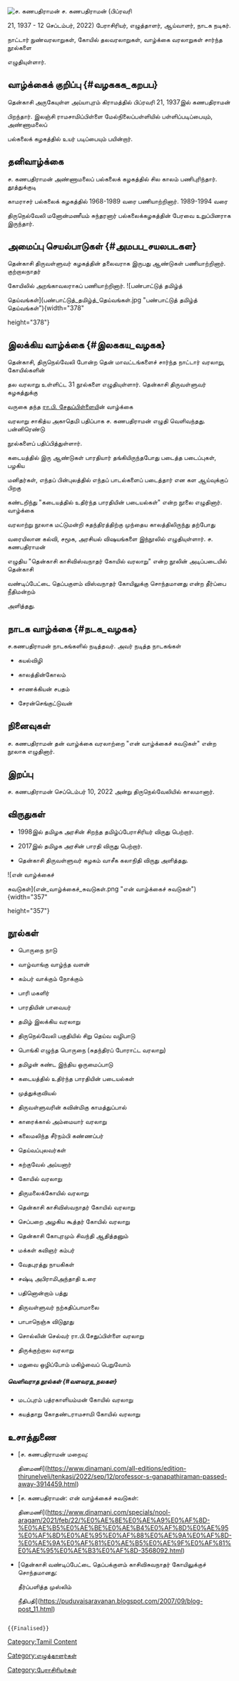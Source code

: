 ![ச. கணபதிராமன்](ச._கணபதிராமன்1.png "ச. கணபதிராமன்") ச. கணபதிராமன் (பிப்ரவரி
21, 1937 - 12 செப்டம்பர், 2022) பேராசிரியர், எழுத்தாளர், ஆய்வாளர், நாடக நடிகர்.
நாட்டார் நுண்வரலாறுகள், கோயில் தலவரலாறுகள், வாழ்க்கை வரலாறுகள் சார்ந்த நூல்களை
எழுதியுள்ளார்.

## வாழ்க்கைக் குறிப்பு {#வழககக_கறபப}

தென்காசி அருகேயுள்ள அய்யாபுரம் கிராமத்தில் பிப்ரவரி 21, 1937இல் கணபதிராமன்
பிறந்தார். இலஞ்சி ராமசாமிப்பிள்ளை மேல்நிலைப்பள்ளியில் பள்ளிப்படிப்பையும், அண்ணாமலைப்
பல்கலைக் கழகத்தில் உயர் படிப்பையும் பயின்றார்.

## தனிவாழ்க்கை

ச. கணபதிராமன் அண்ணாமலைப் பல்கலைக் கழகத்தில் சில காலம் பணிபுரிந்தார். தூத்துக்குடி
காமராசர் பல்கலைக் கழகத்தில் 1968-1989 வரை பணியாற்றினார். 1989-1994 வரை
திருநெல்வேலி மனோன்மணீயம் சுந்தரனார் பல்கலைக்கழகத்தின் பேரவை உறுப்பினராக இருந்தார்.

## அமைப்பு செயல்பாடுகள் {#அமபப_சயலபடகள}

தென்காசி திருவள்ளுவர் கழகத்தின் தலைவராக இருபது ஆண்டுகள் பணியாற்றினார். குற்றாலநாதர்
கோயிலில் அறங்காவலராகப் பணியாற்றினார். ![பண்பாட்டுத் தமிழ்த்
தெய்வங்கள்](பண்பாட்டுத்_தமிழ்த்_தெய்வங்கள்.jpg "பண்பாட்டுத் தமிழ்த் தெய்வங்கள்"){width="378"
height="378"}

## இலக்கிய வாழ்க்கை {#இலககய_வழகக}

தென்காசி, திருநெல்வேலி போன்ற தென் மாவட்டங்களைச் சார்ந்த நாட்டார் வரலாறு, கோயில்களின்
தல வரலாறு உள்ளிட்ட 31 நூல்களை எழுதியுள்ளார். தென்காசி திருவள்ளுவர் கழகத்துக்கு
வருகை தந்த [ரா.பி. சேதுப்பிள்ளைய](ரா.பி._சேதுப்பிள்ளை "wikilink")ின் வாழ்க்கை
வரலாறு சாகித்ய அகாதெமி பதிப்பாக ச. கணபதிராமன் எழுதி வெளிவந்தது. பன்னிரெண்டு
நூல்களைப் பதிப்பித்துள்ளார்.

கடையத்தில் இரு ஆண்டுகள் பாரதியார் தங்கியிருந்தபோது படைத்த படைப்புகள், பழகிய
மனிதர்கள், எந்தப் பின்புலத்தில் எந்தப் பாடல்களைப் படைத்தார் என கள ஆய்வுக்குப் பிறகு
கண்டறிந்து "கடையத்தில் உதிர்ந்த பாரதியின் படையல்கள்" என்ற நூலை எழுதினார். வாழ்க்கை
வரலாற்று நூலாக மட்டுமன்றி சுதந்திரத்திற்கு முந்தைய காலத்திலிருந்து தற்போது
வரையிலான கல்வி, சமூக, அரசியல் விஷயங்களை இந்நூலில் எழுதியுள்ளார். ச. கணபதிராமன்
எழுதிய "தென்காசி காசிவிஸ்வநாதர் கோயில் வரலாறு" என்ற நூலின் அடிப்படையில் தென்காசி
வண்டிப்பேட்டை தெப்பகுளம் விஸ்வநாதர் கோயிலுக்கு சொந்தமானது என்ற தீர்ப்பை நீதிமன்றம்
அளித்தது.

## நாடக வாழ்க்கை {#நடக_வழகக}

ச.கணபதிராமன் நாடகங்களில் நடித்தவர். அவர் நடித்த நாடகங்கள்

-   கயல்விழி
-   காலத்தின்கோலம்
-   சாணக்கியன் சபதம்
-   சேரன்செங்குட்டுவன்

## நினைவுகள்

ச. கணபதிராமன் தன் வாழ்க்கை வரலாற்றை "என் வாழ்க்கைச் சுவடுகள்\" என்ற நூலாக எழுதினார்.

## இறப்பு

ச. கணபதிராமன் செப்டெம்பர் 10, 2022 அன்று திருநெல்வேலியில் காலமானார்.

## விருதுகள்

-   1998இல் தமிழக அரசின் சிறந்த தமிழ்ப்பேராசிரியர் விருது பெற்றார்.
-   2017இல் தமிழக அரசின் பாரதி விருது பெற்றார்.
-   தென்காசி திருவள்ளுவர் கழகம் வாசீக கலாநிதி விருது அளித்தது.

![என் வாழ்க்கைச்
சுவடுகள்](என்_வாழ்க்கைச்_சுவடுகள்.png "என் வாழ்க்கைச் சுவடுகள்"){width="357"
height="357"}

## நூல்கள்

-   பொருநை நாடு
-   வாழ்வாங்கு வாழ்ந்த வளன்
-   கம்பர் வாக்கும் நோக்கும்
-   பாரி மகளிர்
-   பாரதியின் பாவையர்
-   தமிழ் இலக்கிய வரலாறு
-   திருநெல்வேலி பகுதியில் சிறு தெய்வ வழிபாடு
-   பொங்கி எழுந்த பொருநை (சுதந்திரப் போராட்ட வரலாறு)
-   தமிழன் கண்ட இந்திய ஒருமைப்பாடு
-   கடையத்தில் உதிர்ந்த பாரதியின் படையல்கள்
-   முத்துக்குவியல்
-   திருவள்ளுவரின் கவின்மிகு காமத்துப்பால்
-   காரைக்கால் அம்மையார் வரலாறு
-   கலைமலிந்த சீர்நம்பி கண்ணப்பர்
-   தெய்வப்புலவர்கள்
-   கற்குவேல் அய்யனார்
-   கோயில் வரலாறு
-   திருமலைக்கோயில் வரலாறு
-   தென்காசி காசிவிஸ்வநாதர் கோயில் வரலாறு
-   செப்பறை அழகிய கூத்தர் கோயில் வரலாறு
-   தென்காசி கோபுரமும் சிவந்தி ஆதித்தனும்
-   மக்கள் கவிஞர் கம்பர்
-   வேதபுரத்து நாயகிகள்
-   சஷ்டி அபிராமிஅந்தாதி உரை
-   பதினொன்றாம் பத்து
-   திருவள்ளுவர் நற்கதிப்பாமாலை
-   பாபாநெஞ்சு விடுதூது
-   சொல்லின் செல்வர் ரா.பி.சேதுப்பிள்ளை வரலாறு
-   திருக்குற்றால வரலாறு
-   மதுவை ஒழிப்போம் மகிழ்வைப் பெறுவோம்

##### வெளிவராத நூல்கள் {#வளவரத_நலகள}

-   மடப்புரம் பத்ரகாளியம்மன் கோயில் வரலாறு
-   கயத்தாறு கோதண்டராமசாமி கோயில் வரலாறு

## உசாத்துணை

-   [ச. கணபதிராமன் மறைவு:
    தினமணி](https://www.dinamani.com/all-editions/edition-thirunelveli/tenkasi/2022/sep/12/professor-s-ganapathiraman-passed-away-3914459.html)
-   [ச. கணபதிராமன்: என் வாழ்க்கைச் சுவடுகள்:
    தினமணி](https://www.dinamani.com/specials/nool-aragam/2021/feb/22/%E0%AE%8E%E0%AE%A9%E0%AF%8D-%E0%AE%B5%E0%AE%BE%E0%AE%B4%E0%AF%8D%E0%AE%95%E0%AF%8D%E0%AE%95%E0%AF%88%E0%AE%9A%E0%AF%8D-%E0%AE%9A%E0%AF%81%E0%AE%B5%E0%AE%9F%E0%AF%81%E0%AE%95%E0%AE%B3%E0%AF%8D-3568092.html)
-   [தென்காசி வண்டிப்பேட்டை தெப்பக்குளம் காசிவிசுவநாதர் கோயிலுக்குச் சொந்தமானது:
    தீர்ப்பளித்த முஸ்லிம்
    நீதிபதி](https://puduvaisaravanan.blogspot.com/2007/09/blog-post_11.html)

```{=mediawiki}
{{Finalised}}
```
[Category:Tamil Content](Category:Tamil_Content "wikilink")
[Category:எழுத்தாளர்கள்](Category:எழுத்தாளர்கள் "wikilink")
[Category:பேராசிரியர்கள்](Category:பேராசிரியர்கள் "wikilink")
